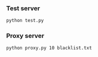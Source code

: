 ### Test server
```sh
python test.py
```

### Proxy server
```sh
python proxy.py 10 blacklist.txt
```